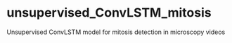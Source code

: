# unsupervised_ConvLSTM_mitosis
Unsupervised ConvLSTM model for mitosis detection in microscopy videos
